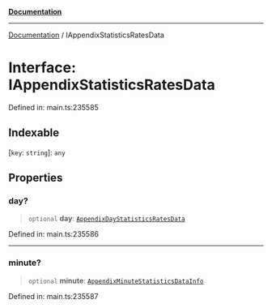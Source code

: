 [**Documentation**](../README.md)

***

[Documentation](../README.md) / IAppendixStatisticsRatesData

# Interface: IAppendixStatisticsRatesData

Defined in: main.ts:235585

## Indexable

\[`key`: `string`\]: `any`

## Properties

### day?

> `optional` **day**: [`AppendixDayStatisticsRatesData`](../classes/AppendixDayStatisticsRatesData.md)

Defined in: main.ts:235586

***

### minute?

> `optional` **minute**: [`AppendixMinuteStatisticsDataInfo`](../classes/AppendixMinuteStatisticsDataInfo.md)

Defined in: main.ts:235587

